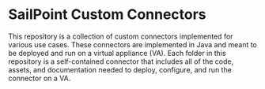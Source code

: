 # SailPoint Custom Connectors

This repository is a collection of custom connectors implemented for various use cases.  These connectors are implemented in Java and meant to be deployed and run on a virtual appliance (VA).  Each folder in this repository is a self-contained connector that includes all of the code, assets, and documentation needed to deploy, configure, and run the connector on a VA.
